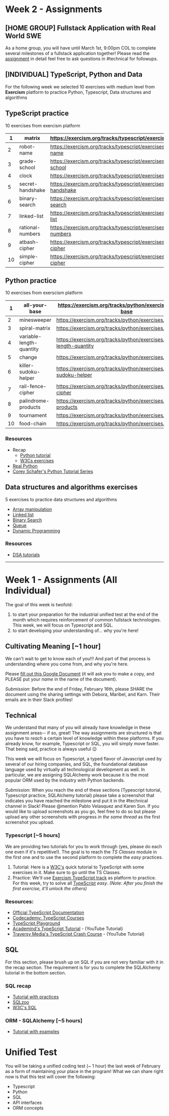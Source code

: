 # Week 2 - Assignments

## [HOME GROUP] Fullstack Application with Real World SWE

As a home group, you will have until March 1st, 9:00pm COL to complete several milestones of a fullstack application together! Please read the [assignment](https://docs.google.com/document/d/1BNnUUI05_Ll2oFdM_4Zz0ARlVaGtGn0WL-m1wsVZ4G0/edit) in detail feel free to ask questions in #technical for followups.

## [INDIVIDUAL] TypeScript, Python and Data

For the following week we selected 10 exercises with medium level from **Exercism** platform to practice Python, Typescript, Data structures and algorithms

## TypeScript practice
10 exercises from exercism platform

| 1 | matrix | https://exercism.org/tracks/typescript/exercises/matrix
| -- | -- | --
| 2 | robot-name | https://exercism.org/tracks/typescript/exercises/robot-name
| 3 | grade-school | https://exercism.org/tracks/typescript/exercises/grade-school
| 4 | clock | https://exercism.org/tracks/typescript/exercises/clock
| 5 | secret-handshake | https://exercism.org/tracks/typescript/exercises/secret-handshake
| 6 | binary-search | https://exercism.org/tracks/typescript/exercises/binary-search
| 7 | linked-list | https://exercism.org/tracks/typescript/exercises/linked-list
| 8 | rational-numbers | https://exercism.org/tracks/typescript/exercises/rational-numbers
| 9 | atbash-cipher | https://exercism.org/tracks/typescript/exercises/atbash-cipher
| 10 | simple-cipher | https://exercism.org/tracks/typescript/exercises/simple-cipher

## Python practice
10 exercises from exerscism platform

1 | all-your-base | https://exercism.org/tracks/python/exercises/all-your-base
-- | -- | --
2 | minesweeper | https://exercism.org/tracks/python/exercises/minesweeper
3 | spiral-matrix | https://exercism.org/tracks/python/exercises/spiral-matrix
4 | variable-length-quantity | https://exercism.org/tracks/python/exercises/variable-length-quantity
5 | change | https://exercism.org/tracks/python/exercises/change
6 | killer-sudoku-helper | https://exercism.org/tracks/python/exercises/killer-sudoku-helper
7 | rail-fence-cipher | https://exercism.org/tracks/python/exercises/rail-fence-cipher
8 | palindrome-products | https://exercism.org/tracks/python/exercises/palindrome-products
9 | tournament | https://exercism.org/tracks/python/exercises/tournament
10 | food-chain | https://exercism.org/tracks/python/exercises/food-chain

### Resources
- Recap
    - [Python tutorial](https://docs.python.org/3/tutorial/index.html)
    - [W3Cs exercises](https://www.w3schools.com/python/default.asp)
- [Real Python](https://realpython.com/)
- [Corey Schafer's Python Tutorial Series](https://github.com/a0d5fe77e32b4b128ccdc90f1aeb027c?pvs=25)


## Data structures and algorithms exercises
5 exercises to practice data structures and algorithms

- [Array manipulation](https://www.techiedelight.com/find-duplicate-element-limited-range-array/)
- [Linked list](https://www.techiedelight.com/given-linked-list-change-sorted-order/)
- [Binary Search](https://www.techiedelight.com/find-number-1s-sorted-binary-array/)
- [Queue](https://www.techiedelight.com/chess-knight-problem-find-shortest-path-source-destination/)
- [Dynamic Programming](https://www.techiedelight.com/longest-palindromic-subsequence-using-dynamic-programming/)

### Resources
- [DSA tutorials](https://www.geeksforgeeks.org/data-structures/?ref=shm)

***



# Week 1 - Assignments (All Individual)

The goal of this week is twofold:
1. to start your preparation for the industrial unified test at the end of the month which requires reinforcement of common fullstack technologies. This week, we will focus on Typescript and SQL.
2. to start developing your understanding of... why you're here!

## Cultivating Meaning [~1 hour]

We can't wait to get to know each of you!!! And part of that process is understanding where you come from, and why you're here. 

Please [fill out this Google Document](https://docs.google.com/document/d/1Pqqxh04VzLErUanOyYBTCU_aj7od_OTKc1j1uS4DZUw/copy?urp=gmail_link) (it will ask you to make a copy, and PLEASE put your _name_ in the name of the document). 

*Submission*: Before the end of Friday, February 16th, please SHARE the document using the sharing settings with Debora, Maribel, and Karn. Their emails are in their Slack profiles!

## Technical

We understand that many of you will already have knowledge in these assignment areas-- if so, great! The way assignments are structured is that you have to _reach_ a certain level of knowledge within these platforms. If you already know, for example, Typescript or SQL, you will simply move faster. That being said, practice is always useful 😉 

This week we will focus on Typescript, a typed flavor of Javascript used by several of our hiring companies, and SQL, the foundational database language used by virtually all technological development as well. In particular, we are assigning SQLAlchemy work because it is the most popular ORM used by the industry with Python backends.

*Submission*: When you reach the end of these sections (Typescript tutorial, Typescript practice, SQLAlchemy tutorial) please take a screenshot that indicates you have reached the milestone and put it in the #technical channel in Slack! Please @mention Pablo Velasquez and Karen Sun. If you would like to upload screenshots as you go, feel free to do so but please upload any other screenshots with progress _in the same thread_ as the first screenshot you upload. 

### Typescript [~5 hours]

We are providing two tutorials for you to work through (yes, please do each one even if it's repetitive!). The goal is to reach the *TS Classes* module in the first one and to use the second platform to complete the _easy_ practices.

1. Tutorial: Here is a [W3C's](https://www.w3schools.com/typescript/index.php) quick tutorial to TypeScript with some exercises in it. Make sure to go until the TS Classes.
2. Practice: We'll use [Exercism TypeScript track](https://exercism.org/tracks/typescript/exercises) as platform to practice. For this week, try to solve all [TypeScript](https://exercism.org/tracks/typescript/exercises) _easy_. _(Note: After you finish the first exercise, it'll unlock the others)_

### Resources:
* [Official TypeScript Documentation](https://www.typescriptlang.org/)
* [Codecademy: TypeScript Courses](https://www.codecademy.com/search?query=typescript)
* [TypeScript Playground](https://www.typescriptlang.org/play)
* [Academind's TypeScript Tutorial](https://www.youtube.com/watch?v=BwuLxPH8IDs&ab_channel=Academind) - (YouTube Tutorial)
* [Traversy Media's TypeScript Crash Course](https://www.youtube.com/watch?v=BCg4U1FzODs&ab_channel=TraversyMedia) - (YouTube Tutorial)

## SQL

For this section, please brush up on SQL if you are not very familiar with it in the recap section. The requirement is for you to complete the SQLAlchemy tutorial in the bottom section.

### SQL recap
* [Tutorial with practices](https://sqlbolt.com/)
* [SQLzoo](https://sqlzoo.net/wiki/SQL_Tutorial)
* [W3C's SQL](https://www.w3schools.com/sql/default.asp)

### ORM - SQLAlchemy [~5 hours]
* [Tutorial with examples](https://www.datacamp.com/tutorial/sqlalchemy-tutorial-examples)

# Unified Test

You will be taking a unified coding test (~ 1 hour) the last week of February as a form of maintaining your place in the program! What we can share right now is that this test will cover the following:
* Typescript
* Python
* SQL
* API interfaces
* ORM concepts
